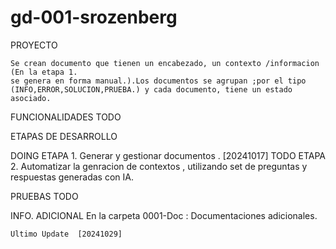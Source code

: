 # gd-001-srozenberg

PROYECTO

    Se crean documento que tienen un encabezado, un contexto /informacion (En la etapa 1. 
    se genera en forma manual.).Los documentos se agrupan ;por el tipo (INFO,ERROR,SOLUCION,PRUEBA.) y cada documento, tiene un estado asociado.

FUNCIONALIDADES    TODO

ETAPAS DE DESARROLLO

DOING           ETAPA 1. Generar y gestionar documentos . [20241017]
TODO            ETAPA 2. Automatizar la genracion de contextos , utilizando set de preguntas y respuestas generadas con IA.

PRUEBAS            TODO

INFO. ADICIONAL
    En la carpeta 0001-Doc : Documentaciones adicionales.

    Ultimo Update  [20241029]
                
